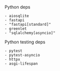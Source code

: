 Python deps

```
- aiosqlite
- fastapi
- "fastapi[standard]"
- greenlet
- "sqlalchemy[asyncio]"
```

Python testing deps

```
- pytest
- pytest-asyncio
- httpx
- asgi-lifespan
```
